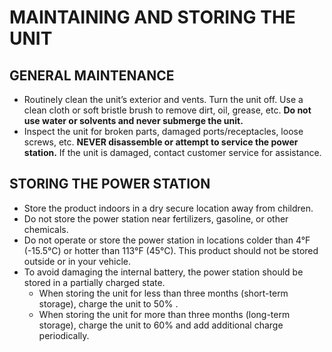 # MAINTAINING AND STORING THE UNIT

## GENERAL MAINTENANCE
- Routinely clean the unit’s exterior and vents. Turn the unit off. Use a clean cloth or soft bristle brush to remove dirt, oil, grease, etc. **Do not use water or solvents and never submerge the unit.**
- Inspect the unit for broken parts, damaged ports/receptacles, loose screws, etc. **NEVER disassemble or attempt to service the power station.** If the unit is damaged, contact customer service for assistance.
## STORING THE POWER STATION
- Store the product indoors in a dry secure location away from children.
- Do not store the power station near fertilizers, gasoline, or other chemicals.
- Do not operate or store the power station in locations colder than 4°F (-15.5°C) or hotter than 113°F (45°C). This product should not be stored outside or in your
vehicle.
- To avoid damaging the internal battery, the power station should be stored in a partially charged state.
	- When storing the unit for less than three months (short-term storage), charge the unit to 50% .
	- When storing the unit for more than three months (long-term storage), charge the unit to 60% and add additional charge periodically.
